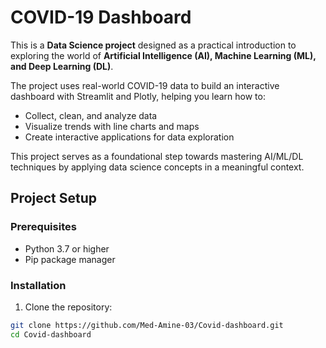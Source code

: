 # COVID-19 Dashboard

This is a **Data Science project** designed as a practical introduction to exploring the world of **Artificial Intelligence (AI), Machine Learning (ML), and Deep Learning (DL)**.

The project uses real-world COVID-19 data to build an interactive dashboard with Streamlit and Plotly, helping you learn how to:

- Collect, clean, and analyze data
- Visualize trends with line charts and maps
- Create interactive applications for data exploration

This project serves as a foundational step towards mastering AI/ML/DL techniques by applying data science concepts in a meaningful context.

## Project Setup

### Prerequisites

- Python 3.7 or higher
- Pip package manager

### Installation

1. Clone the repository:

```bash
git clone https://github.com/Med-Amine-03/Covid-dashboard.git
cd Covid-dashboard
